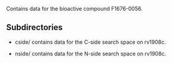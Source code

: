 Contains data for the bioactive compound F1676-0056.

## Subdirectories

- cside/ contains data for the C-side search space on rv1908c.

- nside/ contains data for the N-side search space on rv1908c.

